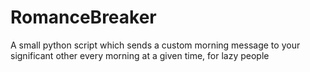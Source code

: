 # RomanceBreaker
A small python script which sends a custom morning message to your significant other every morning at a given time, for lazy people
